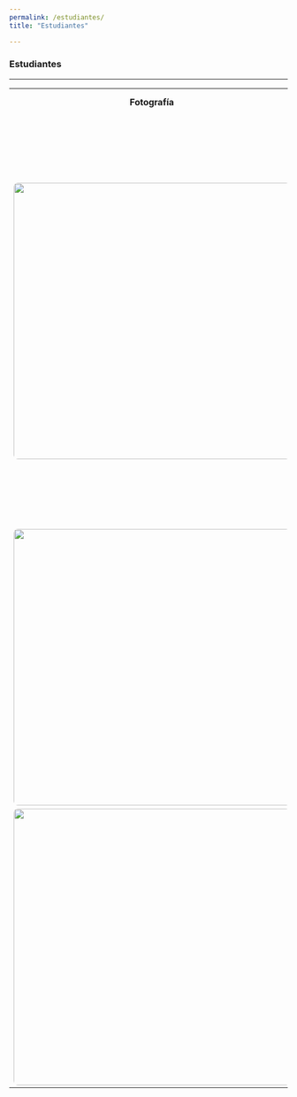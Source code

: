 ```yaml
---
permalink: /estudiantes/
title: "Estudiantes"

---
```

<style>
img {
    border-radius: 8px;
}
   </style>
### Estudiantes
---
<table>
    <tr>
        <th>Fotografía</th>
        <th>Información personal</th>
        <th>Información académica</th>
    </tr>
    <tr>
        <td>  <img src="https://juliojx.github.io/jorgevc/ImagenesEstudiantes/img-20181115-wa0002.jpg" width="500">  </td>
        <td> Irene Marcelino Salvador <br> <i>No hay límites para los sueños cuando la razón abraza la pasión y esta a la imaginación...</i>(Hermes) <br> Los sueños con perseverancia y dedicación se convierten en realidad, la realidad se estudia mediante modelos matemáticos, por eso, mi mayor interés es elaborar y diseñar modelos matemáticos para comprender esa realiad, además que sean útiles y benéficos para la sociedad.</td>
        <td>Licenciatura en matemáticas aplicadas(Noviembre 2016). <br> Título de tesis: Influencia de factores socio-ambientales en la incidencia de dengue: un modelo para Baja California Sur y un modelo general para la República Mexicana. En la tesis se muestra la elaboración de modelos de regresión lineal simple y múltiple, con la técnica de mínimos cuadrados y el uso de coeficientes principales para predecir incidencia de dengue mediante factores socio-ambientales. </td>
    </tr>
<tr>
   <td>  <img src="https://juliojx.github.io/jorgevc/ImagenesEstudiantes/imgprueba.jpg" width="500">  </td>
        <td>  Emilene Pliego Pliego <br> </td>
        <td>Doctorado en Matemáticas (Noviembre 2017). <br> Título de tesis: Dengue fever models and optimal control in the life-cycle of Aedes aegypti mosquitoes. </td>
    
</tr>
<tr>
   <td>  <img src="https://juliojx.github.io/jorgevc/ImagenesEstudiantes/imgprueba.jpg" width="500">  </td>
        <td>   Esli Daniel Morales Tehuitzitl <br> </td>
        <td>Licenciatura en Física Aplicada (Abril 2018). <br> Título de tesis: Estrategia de control de los efectos adversos del síndrome de abejas anarquistas en apicultura basado en un modelo dinámico</td>
    
</tr>
</table>
